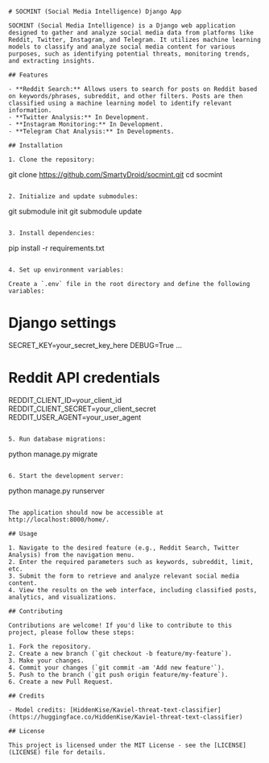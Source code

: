 ```
# SOCMINT (Social Media Intelligence) Django App

SOCMINT (Social Media Intelligence) is a Django web application designed to gather and analyze social media data from platforms like Reddit, Twitter, Instagram, and Telegram. It utilizes machine learning models to classify and analyze social media content for various purposes, such as identifying potential threats, monitoring trends, and extracting insights.

## Features

- **Reddit Search:** Allows users to search for posts on Reddit based on keywords/phrases, subreddit, and other filters. Posts are then classified using a machine learning model to identify relevant information.
- **Twitter Analysis:** In Development.
- **Instagram Monitoring:** In Development.
- **Telegram Chat Analysis:** In Developments.

## Installation

1. Clone the repository:

```
git clone https://github.com/SmartyDroid/socmint.git
cd socmint
```

2. Initialize and update submodules:

```
git submodule init
git submodule update
```

3. Install dependencies:

```
pip install -r requirements.txt
```

4. Set up environment variables:

Create a `.env` file in the root directory and define the following variables:

```
# Django settings
SECRET_KEY=your_secret_key_here
DEBUG=True
...

# Reddit API credentials
REDDIT_CLIENT_ID=your_client_id
REDDIT_CLIENT_SECRET=your_client_secret
REDDIT_USER_AGENT=your_user_agent
```

5. Run database migrations:

```
python manage.py migrate
```

6. Start the development server:

```
python manage.py runserver
```

The application should now be accessible at http://localhost:8000/home/.

## Usage

1. Navigate to the desired feature (e.g., Reddit Search, Twitter Analysis) from the navigation menu.
2. Enter the required parameters such as keywords, subreddit, limit, etc.
3. Submit the form to retrieve and analyze relevant social media content.
4. View the results on the web interface, including classified posts, analytics, and visualizations.

## Contributing

Contributions are welcome! If you'd like to contribute to this project, please follow these steps:

1. Fork the repository.
2. Create a new branch (`git checkout -b feature/my-feature`).
3. Make your changes.
4. Commit your changes (`git commit -am 'Add new feature'`).
5. Push to the branch (`git push origin feature/my-feature`).
6. Create a new Pull Request.

## Credits

- Model credits: [HiddenKise/Kaviel-threat-text-classifier](https://huggingface.co/HiddenKise/Kaviel-threat-text-classifier)

## License

This project is licensed under the MIT License - see the [LICENSE](LICENSE) file for details.
```
```
